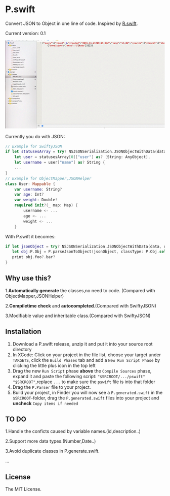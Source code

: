 # P.swift
Convert JSON to Object in one line of code. Inspired by [R.swift](https://github.com/mac-cain13/R.swift).

Current version: 0.1

![](https://github.com/lilidan/P.swift/blob/master/themov.gif)

Currently you do with JSON:
```swift
// Example for SwiftyJSON
if let statusesArray = try? NSJSONSerialization.JSONObjectWithData(data, options: .AllowFragments) as? [[String: AnyObject]],
    let user = statusesArray[0]["user"] as? [String: AnyObject],
    let username = user["name"] as? String {
    ...
}
// Example for ObjectMapper,JSONHelper
class User: Mappable {
    var username: String?
    var age: Int?
    var weight: Double!
    required init?(_ map: Map) {
        username <- ...
        age <- ...
        weight <- ...
    }
```

With P.swift it becomes:
```swift
if let jsonObject = try? NSJSONSerialization.JSONObjectWithData(data, options: .AllowFragments) as? [String: AnyObject]{
   let obj:P.Obj = P.parseJsonToObject(jsonObject, classType: P.Obj.self)
   print obj.foo?.bar?
}
```

## Why use this?

1.**Automatically generate** the classes,no need to code. (Compared with ObjectMapper,JSONHelper)

2.**Compiletime check** and **autocompleted**.(Compared with SwiftyJSON)

3.Modifiable value and inheritable class.(Compared with SwiftyJSON) 

## Installation

1. Download a P.swift release, unzip it and put it into your source root directory
2. In XCode: Click on your project in the file list, choose your target under `TARGETS`, click the `Build Phases` tab and add a `New Run Script Phase` by clicking the little plus icon in the top left
3. Drag the new `Run Script` phase **above** the `Compile Sources` phase, expand it and paste the following script: `"$SRCROOT/.../pswift" "$SRCROOT"`,replace `...` to make sure the `pswift` file is into that folder
4. Drag the `P.Parser` file to your project.
5. Build your project, in Finder you will now see a `P.generated.swift` in the `$SRCROOT`-folder, drag the `P.generated.swift` files into your project and **uncheck** `Copy items if needed`


## TO DO
1.Handle the conficts caused by variable names.(id,description..) 

2.Support more data types.(Number,Date..) 

3.Avoid duplicate classes in P.generate.swift. 

...

## License
The MIT License.
